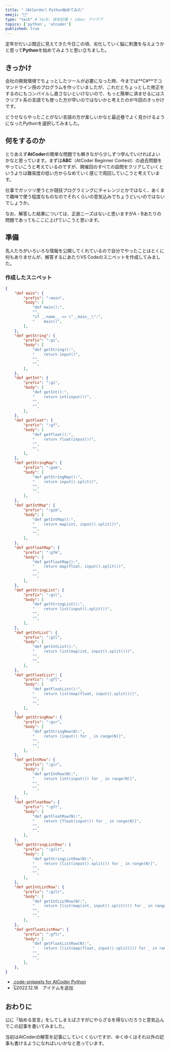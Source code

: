 ```yaml
---
title: "［AtCorder］Python始めてみた"
emoji: "📝"
type: "tech" # tech: 技術記事 / idea: アイデア
topics: ['python', 'atcoder']
published: true
---
```


定年がだいぶ間近に見えてきた今日この頃、劣化していく脳に刺激を与えようかと思って**Python**を始めてみようと思い立ちました。

## きっかけ

会社の開発環境でちょっとしたツールが必要になった時、今までは**C#**でコマンドライン用のプログラムを作っていましたが、これだとちょっとした修正をするのにもコンパイルし直さないといけないので、もっと簡単に済ませるにはスクリプト系の言語でも使った方が早いのではないかと考えたのが今回のきっかけです。

どうせならやったことがない言語の方が楽しいかなと最近巷でよく見かけるようになったPythonを選択してみました。

## 何をするのか

とりあえず**AtCoder**の簡単な問題でも解きながら少しずつ学んでいければよいかなと思っています。まずは**ABC**（AtCoder Beginner Contest）の過去問題をやっていこうと考えているのですが、開催回のすべての設問をクリアしていくというよりは難易度の低い方からなめていく感じで周回していこうと考えています。

仕事でガッツリ使うとか競技プログラミングにチャレンジとかではなく、あくまで趣味で使う程度なものなのでそれくらいの意気込みでちょうどいいのではないでしょうか。

なお、解答した結果については、正直ニーズはないと思いますがA・Bあたりの問題であってもここに上げていこうと思います。

## 準備

先人たちがいろいろな情報を公開してくれているので自分でやったことはとくに何もありませんが、解答するにあたりVS Codeのスニペットを作成してみました。

### 作成したスニペット

```json
{
    "def main": {
        "prefix": ":main",
        "body": [
            "def main():",
            "",
            "if __name__ == \"__main__\":",
            "    main()",
        ],
    },
    "def getString": {
        "prefix": ":gs",
        "body": [
            "def getString():",
            "    return input()",
            "",
            "",
        ],
    },
    "def getInt": {
        "prefix": ":gi",
        "body": [
            "def getInt():",
            "    return int(input())",
            "",
            "",
        ],
    },
    "def getFloat": {
        "prefix": ":gf",
        "body": [
            "def getFloat():",
            "    return float(input())",
            "",
            "",
        ],
    },
    "def getStringMap": {
        "prefix": ":gsm",
        "body": [
            "def getStringMap():",
            "    return input().split()",
            "",
            "",
        ],
    },
    "def getIntMap": {
        "prefix": ":gim",
        "body": [
            "def getIntMap():",
            "    return map(int, input().split())",
            "",
            "",
        ],
    },
    "def getFloatMap": {
        "prefix": ":gfm",
        "body": [
            "def getFloatMap():",
            "    return map(float, input().split())",
            "",
            "",
        ],
    },
    "def getStringList": {
        "prefix": ":gsl",
        "body": [
            "def getStringList():",
            "    return list(input().split())",
            "",
            "",
        ],
    },
    "def getIntList": {
        "prefix": ":gil",
        "body": [
            "def getIntList():",
            "    return list(map(int, input().split()))",
            "",
            "",
        ],
    },
    "def getFloatList": {
        "prefix": ":gfl",
        "body": [
            "def getFloatList():",
            "    return list(map(float, input().split()))",
            "",
            "",
        ],
    },
    "def getStringRow": {
        "prefix": ":gsr",
        "body": [
            "def getStringRow(N):",
            "    return [input() for _ in range(N)]",
            "",
            "",
        ],
    },
    "def getIntRow": {
        "prefix": ":gir",
        "body": [
            "def getIntRow(N):",
            "    return [int(input()) for _ in range(N)]",
            "",
            "",
        ],
    },
    "def getFloatRow": {
        "prefix": ":gfr",
        "body": [
            "def getFloatRow(N):",
            "    return [float(input()) for _ in range(N)]",
            "",
            "",
        ],
    },
    "def getStringListRow": {
        "prefix": ":gslr",
        "body": [
            "def getStringListRow(N):",
            "    return [list(input().split()) for _ in range(N)]",
            "",
            "",
        ],
    },
    "def getIntListRow": {
        "prefix": ":gilr",
        "body": [
            "def getIntListRow(N):",
            "    return [list(map(int, input().split())) for _ in range(N)]",
            "",
            "",
        ],
    },
    "def getFloatListRow": {
        "prefix": ":gflr",
        "body": [
            "def getFloatListRow(N):",
            "    return [list(map(float, input().split())) for _ in range(N)]",
            "",
            "",
        ],
    },
}
```

- [.code-snippets for AtCoder Python](https://gist.github.com/hyperdb/dae9811a5eee5402af413ffd04179b60)
- 🗓️2022.12.16　アイテムを追加

## おわりに

公に「始める宣言」をしてしまえばさすがにやらざるを得ないだろうと意気込んでこの記事を書いてみました。

当初はAtCoderの解答を記事にしていくくらいですが、ゆくゆくはそれ以外の記事も書けるようになればいいかなと思っています。
